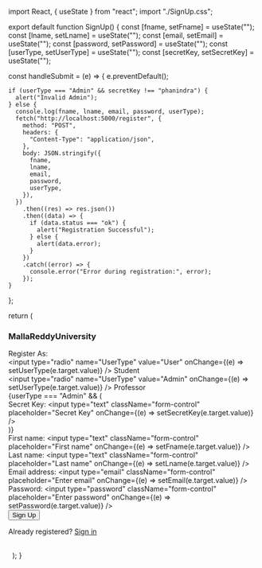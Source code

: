 import React, { useState } from "react";
import "./SignUp.css";

export default function SignUp() {
  const [fname, setFname] = useState("");
  const [lname, setLname] = useState("");
  const [email, setEmail] = useState("");
  const [password, setPassword] = useState("");
  const [userType, setUserType] = useState("");
  const [secretKey, setSecretKey] = useState("");

  const handleSubmit = (e) => {
    e.preventDefault();

    if (userType === "Admin" && secretKey !== "phanindra") {
      alert("Invalid Admin");
    } else {
      console.log(fname, lname, email, password, userType);
      fetch("http://localhost:5000/register", {
        method: "POST",
        headers: {
          "Content-Type": "application/json",
        },
        body: JSON.stringify({
          fname,
          lname,
          email,
          password,
          userType,
        }),
      })
        .then((res) => res.json())
        .then((data) => {
          if (data.status === "ok") {
            alert("Registration Successful");
          } else {
            alert(data.error);
          }
        })
        .catch((error) => {
          console.error("Error during registration:", error);
        });
    }
  };

  return (
    <div className="auth-wrapper">
      <div className="auth-inner">
        <form onSubmit={handleSubmit} className="signup-form">
          <h3>MallaReddyUniversity</h3>
          <div className="user-type">
            <label>Register As:</label>
            <div>
              <input
                type="radio"
                name="UserType"
                value="User"
                onChange={(e) => setUserType(e.target.value)}
              />
              <span>Student</span>
            </div>
            <div>
              <input
                type="radio"
                name="UserType"
                value="Admin"
                onChange={(e) => setUserType(e.target.value)}
              />
              <span>Professor</span>
            </div>
          </div>
          {userType === "Admin" && (
            <div className="mb-3">
              <label>Secret Key:</label>
              <input
                type="text"
                className="form-control"
                placeholder="Secret Key"
                onChange={(e) => setSecretKey(e.target.value)}
              />
            </div>
          )}
          <div className="name-fields">
            <div className="mb-3">
              <label>First name:</label>
              <input
                type="text"
                className="form-control"
                placeholder="First name"
                onChange={(e) => setFname(e.target.value)}
              />
            </div>
            <div className="mb-3">
              <label>Last name:</label>
              <input
                type="text"
                className="form-control"
                placeholder="Last name"
                onChange={(e) => setLname(e.target.value)}
              />
            </div>
          </div>
          <div className="mb-3">
            <label>Email address:</label>
            <input
              type="email"
              className="form-control"
              placeholder="Enter email"
              onChange={(e) => setEmail(e.target.value)}
            />
          </div>
          <div className="mb-3">
            <label>Password:</label>
            <input
              type="password"
              className="form-control"
              placeholder="Enter password"
              onChange={(e) => setPassword(e.target.value)}
            />
          </div>
          <div className="d-grid">
            <button type="submit" className="btn btn-primary">
              Sign Up
            </button>
          </div>
          <p className="forgot-password text-right">
            Already registered? <a href="/sign-in">Sign in</a>
          </p>
        </form>
      </div>
    </div>
  );
}
